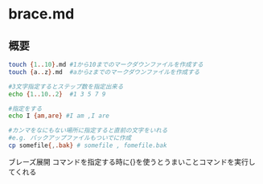 # brace.md
## 概要

```bash
touch {1..10}.md #1から10までのマークダウンファイルを作成する
touch {a..z}.md  #aからzまでのマークダウンファイルを作成する

#3文字指定するとステップ数を指定出来る
echo {1..10..2}  #1 3 5 7 9

#指定をする
echo I {am,are} #I am ,I are

#カンマをなにもない場所に指定すると直前の文字をいれる
#e.g. バックアップファイルもついでに作成
cp somefile{,.bak} # somefile , fomefile.bak

```
ブレーズ展開 コマンドを指定する時に{}を使うとうまいことコマンドを実行してくれる

